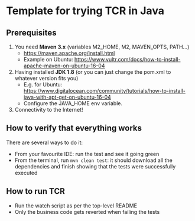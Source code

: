 # Template for trying TCR in Java

## Prerequisites
1. You need **Maven 3.x** (variables M2_HOME, M2, MAVEN_OPTS, PATH...)
   * https://maven.apache.org/install.html
   * Example on Ubuntu: https://www.vultr.com/docs/how-to-install-apache-maven-on-ubuntu-16-04
2. Having installed **JDK 1.8** (or you can just change the pom.xml to whatever version fits you)
   * E.g. for Ubuntu: https://www.digitalocean.com/community/tutorials/how-to-install-java-with-apt-get-on-ubuntu-16-04
   * Configure the JAVA_HOME env variable.
3. Connectivity to the Internet!


## How to verify that everything works
There are several ways to do it:

* From your favourite IDE: run the test and see it going green
* From the terminal, run `mvn clean test`: it should download all the dependencies and finish showing that the tests were successfully executed


## How to run TCR
* Run the watch script as per the top-level README
* Only the business code gets reverted when failing the tests